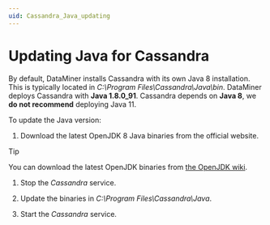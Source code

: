 ```yaml
---
uid: Cassandra_Java_updating
---
```


# Updating Java for Cassandra

By default, DataMiner installs Cassandra with its own Java 8 installation. This is typically located in *C:\Program Files\Cassandra\Java\bin*. DataMiner deploys Cassandra with **Java 1.8.0_91**. Cassandra depends on **Java 8**, we **do not recommend** deploying Java 11.

To update the Java version:

1. Download the latest OpenJDK 8 Java binaries from the official website.

> [!TIP]
> You can download the latest OpenJDK binaries from [the OpenJDK wiki](https://wiki.openjdk.java.net/display/jdk8u/Main).

1. Stop the *Cassandra* service.

1. Update the binaries in *C:\Program Files\Cassandra\Java*.

1. Start the *Cassandra* service.
